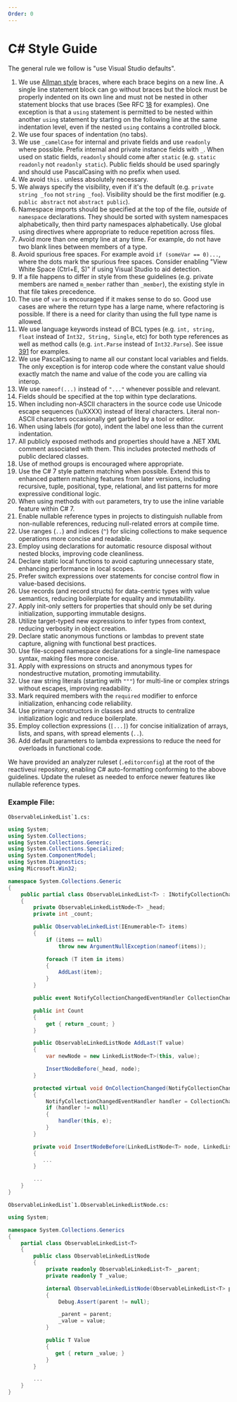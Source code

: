 ```yaml
---
Order: 0
---
```

# C# Style Guide

The general rule we follow is "use Visual Studio defaults".

1. We use [Allman style](https://en.wikipedia.org/wiki/Indent_style#Allman_style) braces, where each brace begins on a new line. A single line statement block can go without braces but the block must be properly indented on its own line and must not be nested in other statement blocks that use braces (See RFC [18](https://github.com/reactiveui/rfcs/issues/18) for examples). One exception is that a `using` statement is permitted to be nested within another `using` statement by starting on the following line at the same indentation level, even if the nested `using` contains a controlled block.
2. We use four spaces of indentation (no tabs).
3. We use `_camelCase` for internal and private fields and use `readonly` where possible. Prefix internal and private instance fields with `_`. When used on static fields, `readonly` should come after `static` (e.g. `static readonly` not `readonly static`). Public fields should be used sparingly and should use PascalCasing with no prefix when used.
4. We avoid `this.` unless absolutely necessary.
5. We always specify the visibility, even if it's the default (e.g. `private string _foo` not `string _foo`). Visibility should be the first modifier (e.g. `public abstract` not `abstract public`).
6. Namespace imports should be specified at the top of the file, *outside* of `namespace` declarations. They should be sorted with system namespaces alphabetically, then third party namespaces alphabetically. Use global using directives where appropriate to reduce repetition across files.
7. Avoid more than one empty line at any time. For example, do not have two blank lines between members of a type.
8. Avoid spurious free spaces. For example avoid `if (someVar == 0)...`, where the dots mark the spurious free spaces. Consider enabling "View White Space (Ctrl+E, S)" if using Visual Studio to aid detection.
9. If a file happens to differ in style from these guidelines (e.g. private members are named `m_member` rather than `_member`), the existing style in that file takes precedence.
10. The use of `var` is encouraged if it makes sense to do so. Good use cases are where the return type has a large name, where refactoring is possible. If there is a need for clarity than using the full type name is allowed.
11. We use language keywords instead of BCL types (e.g. `int, string, float` instead of `Int32, String, Single`, etc) for both type references as well as method calls (e.g. `int.Parse` instead of `Int32.Parse`). See issue [391](https://github.com/dotnet/runtime/issues/13976) for examples.
12. We use PascalCasing to name all our constant local variables and fields. The only exception is for interop code where the constant value should exactly match the name and value of the code you are calling via interop.
13. We use `nameof(...)` instead of `"..."` whenever possible and relevant.
14. Fields should be specified at the top within type declarations.
15. When including non-ASCII characters in the source code use Unicode escape sequences (\uXXXX) instead of literal characters. Literal non-ASCII characters occasionally get garbled by a tool or editor.
16. When using labels (for goto), indent the label one less than the current indentation.
17. All publicly exposed methods and properties should have a .NET XML comment associated with them. This includes protected methods of public declared classes.
18. Use of method groups is encouraged where appropriate.
19. Use the C# 7 style pattern matching when possible. Extend this to enhanced pattern matching features from later versions, including recursive, tuple, positional, type, relational, and list patterns for more expressive conditional logic.
20. When using methods with `out` parameters, try to use the inline variable feature within C# 7.
21. Enable nullable reference types in projects to distinguish nullable from non-nullable references, reducing null-related errors at compile time.
22. Use ranges (`..`) and indices (`^`) for slicing collections to make sequence operations more concise and readable.
23. Employ using declarations for automatic resource disposal without nested blocks, improving code cleanliness.
24. Declare static local functions to avoid capturing unnecessary state, enhancing performance in local scopes.
25. Prefer switch expressions over statements for concise control flow in value-based decisions.
26. Use records (and record structs) for data-centric types with value semantics, reducing boilerplate for equality and immutability.
27. Apply init-only setters for properties that should only be set during initialization, supporting immutable designs.
28. Utilize target-typed new expressions to infer types from context, reducing verbosity in object creation.
29. Declare static anonymous functions or lambdas to prevent state capture, aligning with functional best practices.
30. Use file-scoped namespace declarations for a single-line namespace syntax, making files more concise.
31. Apply with expressions on structs and anonymous types for nondestructive mutation, promoting immutability.
32. Use raw string literals (starting with `"""`) for multi-line or complex strings without escapes, improving readability.
33. Mark required members with the `required` modifier to enforce initialization, enhancing code reliability.
34. Use primary constructors in classes and structs to centralize initialization logic and reduce boilerplate.
35. Employ collection expressions (`[...]`) for concise initialization of arrays, lists, and spans, with spread elements (`..`).
36. Add default parameters to lambda expressions to reduce the need for overloads in functional code.

We have provided an analyzer ruleset (`.editorconfig`) at the root of the reactiveui repository, enabling C# auto-formatting conforming to the above guidelines. Update the ruleset as needed to enforce newer features like nullable reference types.

### Example File:

``ObservableLinkedList`1.cs:``

```C#
using System;
using System.Collections;
using System.Collections.Generic;
using System.Collections.Specialized;
using System.ComponentModel;
using System.Diagnostics;
using Microsoft.Win32;

namespace System.Collections.Generic
{
    public partial class ObservableLinkedList<T> : INotifyCollectionChanged, INotifyPropertyChanged
    {
        private ObservableLinkedListNode<T> _head;
        private int _count;

        public ObservableLinkedList(IEnumerable<T> items)
        {
            if (items == null)
                throw new ArgumentNullException(nameof(items));

            foreach (T item in items)
            {
                AddLast(item);
            }
        }

        public event NotifyCollectionChangedEventHandler CollectionChanged;

        public int Count
        {
            get { return _count; }
        }

        public ObservableLinkedListNode AddLast(T value) 
        {
            var newNode = new LinkedListNode<T>(this, value);

            InsertNodeBefore(_head, node);
        }

        protected virtual void OnCollectionChanged(NotifyCollectionChangedEventArgs e)
        {
            NotifyCollectionChangedEventHandler handler = CollectionChanged;
            if (handler != null)
            {
                handler(this, e);
            }
        }

        private void InsertNodeBefore(LinkedListNode<T> node, LinkedListNode<T> newNode)
        {
           ...
        }

        ...
    }
}
```

``ObservableLinkedList`1.ObservableLinkedListNode.cs:``

```C#
using System;

namespace System.Collections.Generics
{
    partial class ObservableLinkedList<T>
    {
        public class ObservableLinkedListNode
        {
            private readonly ObservableLinkedList<T> _parent;
            private readonly T _value;

            internal ObservableLinkedListNode(ObservableLinkedList<T> parent, T value)
            {
                Debug.Assert(parent != null);

                _parent = parent;
                _value = value;
            }

            public T Value
            {
               get { return _value; }
            }
        }

        ...
    }
}
```
